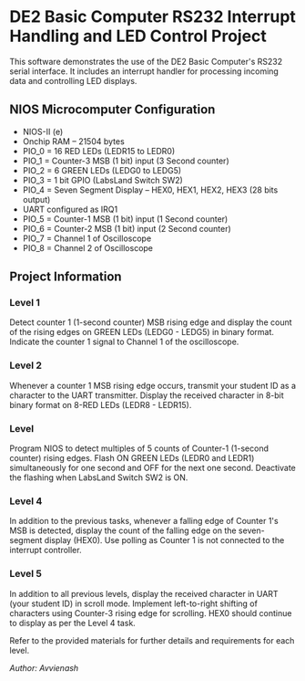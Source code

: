 # DE2 Basic Computer RS232 Interrupt Handling and LED Control Project

This software demonstrates the use of the DE2 Basic Computer's RS232 serial interface. It includes an interrupt handler for processing incoming data and controlling LED displays.

## NIOS Microcomputer Configuration

- NIOS-II (e)
- Onchip RAM – 21504 bytes
- PIO_0 = 16 RED LEDs (LEDR15 to LEDR0)
- PIO_1 = Counter-3 MSB (1 bit) input (3 Second counter)
- PIO_2 = 6 GREEN LEDs (LEDG0 to LEDG5)
- PIO_3 = 1 bit GPIO (LabsLand Switch SW2)
- PIO_4 = Seven Segment Display – HEX0, HEX1, HEX2, HEX3 (28 bits output)
- UART configured as IRQ1
- PIO_5 = Counter-1 MSB (1 bit) input (1 Second counter)
- PIO_6 = Counter-2 MSB (1 bit) input (2 Second counter)
- PIO_7 = Channel 1 of Oscilloscope
- PIO_8 = Channel 2 of Oscilloscope

## Project Information

### Level 1 

Detect counter 1 (1-second counter) MSB rising edge and display the count of the rising edges on GREEN LEDs (LEDG0 - LEDG5) in binary format. Indicate the counter 1 signal to Channel 1 of the oscilloscope.

### Level 2 

Whenever a counter 1 MSB rising edge occurs, transmit your student ID as a character to the UART transmitter. Display the received character in 8-bit binary format on 8-RED LEDs (LEDR8 - LEDR15).

### Level 

Program NIOS to detect multiples of 5 counts of Counter-1 (1-second counter) rising edges. Flash ON GREEN LEDs (LEDR0 and LEDR1) simultaneously for one second and OFF for the next one second. Deactivate the flashing when LabsLand Switch SW2 is ON.

### Level 4 

In addition to the previous tasks, whenever a falling edge of Counter 1's MSB is detected, display the count of the falling edge on the seven-segment display (HEX0). Use polling as Counter 1 is not connected to the interrupt controller.

### Level 5 

In addition to all previous levels, display the received character in UART (your student ID) in scroll mode. Implement left-to-right shifting of characters using Counter-3 rising edge for scrolling. HEX0 should continue to display as per the Level 4 task.

Refer to the provided materials for further details and requirements for each level.


*Author: Avvienash*
